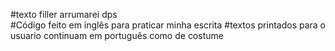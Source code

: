 #texto filler arrumarei dps<br>
#Código feito em inglês para praticar minha escrita
#textos printados para o usuario continuam em português como de costume
